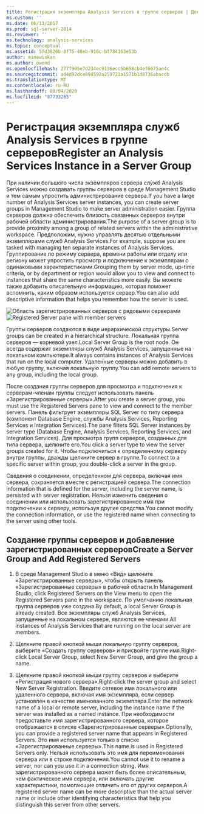 ```yaml
---
title: Регистрация экземпляра Analysis Services в группе серверов | Документация Майкрософт
ms.custom: ''
ms.date: 06/13/2017
ms.prod: sql-server-2014
ms.reviewer: ''
ms.technology: analysis-services
ms.topic: conceptual
ms.assetid: 5fd3826b-8f75-48eb-910c-bf784163e53b
author: minewiskan
ms.author: owend
ms.openlocfilehash: 277f905e7d234ec9136ecc5b658cb4ef6675ae4c
ms.sourcegitcommit: ad4d92dce894592a259721a1571b1d8736abacdb
ms.translationtype: MT
ms.contentlocale: ru-RU
ms.lasthandoff: 08/04/2020
ms.locfileid: "87733265"
---
```

# <a name="register-an-analysis-services-instance-in-a-server-group"></a><span data-ttu-id="f9f96-102">Регистрация экземпляра служб Analysis Services в группе серверов</span><span class="sxs-lookup"><span data-stu-id="f9f96-102">Register an Analysis Services Instance in a Server Group</span></span>
  <span data-ttu-id="f9f96-103">При наличии большого числа экземпляров сервера служб Analysis Services можно создавать группы серверов в среде Management Studio и тем самым упростить администрирование сервера.</span><span class="sxs-lookup"><span data-stu-id="f9f96-103">If you have a large number of Analysis Services server instances, you can create server groups in Management Studio to make server administration easier.</span></span> <span data-ttu-id="f9f96-104">Группа серверов должна обеспечить близость связанных серверов внутри рабочей области администрирования.</span><span class="sxs-lookup"><span data-stu-id="f9f96-104">The purpose of a server group is to provide proximity among a group of related servers within the administrative workspace.</span></span> <span data-ttu-id="f9f96-105">Предположим, нужно управлять десятью отдельными экземплярами служб Analysis Services.</span><span class="sxs-lookup"><span data-stu-id="f9f96-105">For example, suppose you are tasked with managing ten separate instances of Analysis Services.</span></span> <span data-ttu-id="f9f96-106">Группирование по режиму сервера, времени работы или отделу или региону может упростить просмотр и подключение к экземплярам с одинаковыми характеристиками.</span><span class="sxs-lookup"><span data-stu-id="f9f96-106">Grouping them by server mode, up-time criteria, or by department or region would allow you to view and connect to instances that share the same characteristics more easily.</span></span> <span data-ttu-id="f9f96-107">Вы можете также добавить описательную информацию, которая поможет вспомнить, каким образом используется сервер.</span><span class="sxs-lookup"><span data-stu-id="f9f96-107">You can also add descriptive information that helps you remember how the server is used.</span></span>

 <span data-ttu-id="f9f96-108">![Область зарегистрированных серверов с рядовыми серверами](../media/ssas-ssms-registerserver.gif "Область зарегистрированных серверов с рядовыми серверами")</span><span class="sxs-lookup"><span data-stu-id="f9f96-108">![Registered Server pane with member servers](../media/ssas-ssms-registerserver.gif "Registered Server pane with member servers")</span></span>

 <span data-ttu-id="f9f96-109">Группы серверов создаются в виде иерархической структуры.</span><span class="sxs-lookup"><span data-stu-id="f9f96-109">Server groups can be created in a hierarchical structure.</span></span> <span data-ttu-id="f9f96-110">Локальная группа серверов — корневой узел.</span><span class="sxs-lookup"><span data-stu-id="f9f96-110">Local Server Group is the root node.</span></span> <span data-ttu-id="f9f96-111">Он всегда содержит экземпляры служб Analysis Services, запущенные на локальном компьютере.</span><span class="sxs-lookup"><span data-stu-id="f9f96-111">It always contains instances of Analysis Services that run on the local computer.</span></span> <span data-ttu-id="f9f96-112">Удаленные серверы можно добавить в любую группу, включая локальную группу.</span><span class="sxs-lookup"><span data-stu-id="f9f96-112">You can add remote servers to any group, including the local group.</span></span>

 <span data-ttu-id="f9f96-113">После создания группы серверов для просмотра и подключения к серверам-членам группы следует использовать панель «Зарегистрированные серверы».</span><span class="sxs-lookup"><span data-stu-id="f9f96-113">After you create a server group, you must use the Registered Servers pane to view and connect to the member servers.</span></span> <span data-ttu-id="f9f96-114">Панель фильтрует экземпляры SQL Server по типу сервера (компонент Database Engine, службы Analysis Services, Reporting Services и Integration Services).</span><span class="sxs-lookup"><span data-stu-id="f9f96-114">The pane filters SQL Server instances by server type (Database Engine, Analysis Services, Reporting Services, and Integration Services).</span></span> <span data-ttu-id="f9f96-115">Для просмотра групп серверов, созданных для типа сервера, щелкните его.</span><span class="sxs-lookup"><span data-stu-id="f9f96-115">You click a server type to view the server groups created for it.</span></span> <span data-ttu-id="f9f96-116">Чтобы подключиться к определенному серверу внутри группы, дважды щелкните сервер в группе.</span><span class="sxs-lookup"><span data-stu-id="f9f96-116">To connect to a specific server within group, you double-click a server in the group.</span></span>

 <span data-ttu-id="f9f96-117">Сведения о соединении, определенном для сервера, включая имя сервера, сохраняется вместе с регистрацией сервера.</span><span class="sxs-lookup"><span data-stu-id="f9f96-117">The connection information that is defined for the server, including the server name, is persisted with server registration.</span></span> <span data-ttu-id="f9f96-118">Нельзя изменить сведения о соединении или использовать зарегистрированное имя при подключении к серверу, используя другие средства.</span><span class="sxs-lookup"><span data-stu-id="f9f96-118">You cannot modify the connection information, or use the registered name when connecting to the server using other tools.</span></span>

## <a name="create-a-server-group-and-add-registered-servers"></a><span data-ttu-id="f9f96-119">Создание группы серверов и добавление зарегистрированных серверов</span><span class="sxs-lookup"><span data-stu-id="f9f96-119">Create a Server Group and Add Registered Servers</span></span>

1.  <span data-ttu-id="f9f96-120">В среде Management Studio в меню «Вид» щелкните «Зарегистрированные серверы», чтобы открыть панель «Зарегистрированные серверы» в рабочей области.</span><span class="sxs-lookup"><span data-stu-id="f9f96-120">In Management Studio, click Registered Servers on the View menu to open the Registered Servers pane in the workspace.</span></span> <span data-ttu-id="f9f96-121">По умолчанию локальная группа серверов уже создана.</span><span class="sxs-lookup"><span data-stu-id="f9f96-121">By default, a local Server Group is already created.</span></span> <span data-ttu-id="f9f96-122">Все экземпляры служб Analysis Services, запущенные на локальном сервере, являются ее членами.</span><span class="sxs-lookup"><span data-stu-id="f9f96-122">All instances of Analysis Services that are running on the local server are members.</span></span>

2.  <span data-ttu-id="f9f96-123">Щелкните правой кнопкой мыши локальную группу серверов, выберите «Создать группу серверов» и присвойте группе имя.</span><span class="sxs-lookup"><span data-stu-id="f9f96-123">Right-click Local Server Group, select New Server Group, and give the group a name.</span></span>

3.  <span data-ttu-id="f9f96-124">Щелкните правой кнопкой мыши группу серверов и выберите «Регистрация нового сервера».</span><span class="sxs-lookup"><span data-stu-id="f9f96-124">Right-click the server group and select New Server Registration.</span></span> <span data-ttu-id="f9f96-125">Введите сетевое имя локального или удаленного сервера, включая имя экземпляра, если сервер установлен в качестве именованного экземпляра.</span><span class="sxs-lookup"><span data-stu-id="f9f96-125">Enter the network name of a local or remote server, including the instance name if the server was installed as a named instance.</span></span> <span data-ttu-id="f9f96-126">При необходимости предоставьте имя зарегистрированного сервера, которое отображается в списке «Зарегистрированные серверы».</span><span class="sxs-lookup"><span data-stu-id="f9f96-126">Optionally, you can provide a registered server name that appears in Registered Servers.</span></span> <span data-ttu-id="f9f96-127">Это имя используется только в списке «Зарегистрированные серверы».</span><span class="sxs-lookup"><span data-stu-id="f9f96-127">This name is used in Registered Servers only.</span></span> <span data-ttu-id="f9f96-128">Нельзя использовать это имя для переименования сервера или в строке подключения.</span><span class="sxs-lookup"><span data-stu-id="f9f96-128">You cannot use it to rename a server, nor can you use it in a connection string.</span></span> <span data-ttu-id="f9f96-129">Имя зарегистрированного сервера может быть более описательным, чем фактическое имя сервера, или включать другие характеристики, помогающие отличить его от других серверов.</span><span class="sxs-lookup"><span data-stu-id="f9f96-129">A registered server name can be more descriptive than the actual server name or include other identifying characteristics that help you distinguish this server from other servers.</span></span>


